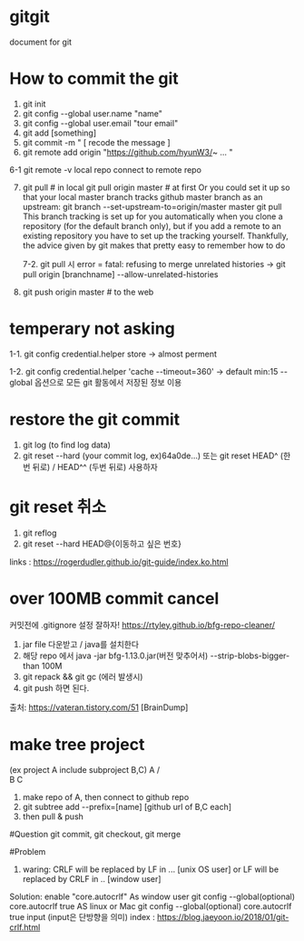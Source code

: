 # gitgit
document for git

# How to commit the git

1. git init 
2. git config --global user.name "name"
3. git config --global user.email "tour email"
4. git add [something]
5. git commit -m " [ recode the message ]
6. git remote add origin "https://github.com/hyunW3/~ ... "

6-1 git remote -v   local repo connect to remote repo

7. git pull # in local
  git pull origin master # at first
  Or you could set it up so that your local master branch tracks github master branch as an upstream:
  git branch --set-upstream-to=origin/master master
  git pull
  This branch tracking is set up for you automatically when you clone a repository (for the default branch only), but if you add a remote   to an existing repository you have to set up the tracking yourself. Thankfully, the advice given by git makes that pretty easy to         remember how to do
  
    7-2. git pull 시 error = fatal: refusing to merge unrelated histories
    -> git pull origin [branchname] --allow-unrelated-histories
8.  git push origin master # to the web 

# temperary not asking 
1-1. git config credential.helper store -> almost perment

1-2. git config credential.helper 'cache --timeout=360' -> default min:15
--global 옵션으로 모든 git 활동에서 저장된 정보 이용

# restore the git commit
1. git log (to find log data)
2. git reset --hard (your commit log, ex)64a0de...)
또는 git reset HEAD^ (한번 뒤로) / HEAD^^ (두번 뒤로) 사용하자

# git reset 취소
1. git reflog
2. git reset --hard HEAD@{이동하고 싶은 번호}


links : https://rogerdudler.github.io/git-guide/index.ko.html

# over 100MB commit cancel
커밋전에 .gitignore 설정 잘하자! 
https://rtyley.github.io/bfg-repo-cleaner/
1. jar file 다운받고 / java를 설치한다
2. 해당 repo 에서 java -jar bfg-1.13.0.jar(버전 맞추어서) --strip-blobs-bigger-than 100M
3. git repack && git gc (에러 발생시)
4. git push 하면 된다.


출처: https://vateran.tistory.com/51 [BrainDump]

# make tree project 
(ex project A include subproject B,C)
   A
 /  \
 B   C
 1. make repo of A, then connect to github repo
 2. git subtree add --prefix=[name] [github url of B,C each]
 3. then pull & push

#Question
git commit, git checkout, git merge

#Problem 
1. waring: CRLF will be replaced by LF in ... [unix OS user]
  or LF will be replaced by CRLF in ..  [window user]
  
  Solution: enable "core.autocrlf"
  As window user 
    git config --global(optional) core.autocrlf true
  AS linux or Mac
    git config --global(optional) core.autocrlf true input (input은 단방향을 의미)
index : https://blog.jaeyoon.io/2018/01/git-crlf.html


